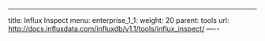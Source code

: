 ---
title: Influx Inspect
menu:
  enterprise_1_1:
    weight: 20
    parent: tools
    url: http://docs.influxdata.com/influxdb/v1.1/tools/influx_inspect/
—--

